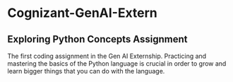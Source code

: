 # Cognizant-GenAI-Extern

## Exploring Python Concepts Assignment 
The first coding assignment in the Gen AI Externship. Practicing and mastering the basics of the Python language is crucial in order to grow and learn bigger things that you can do with the language.
